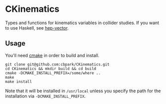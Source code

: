 CKinematics
===========

Types and functions for kinematics variables in collider studies. If you want to use Haskell, see [hep-vector](https://github.com/cbpark/lhco-tools/hep-vector).

## Usage

You'll need [cmake](http://www.cmake.org) in order to build and install.

```shell
git clone git@github.com:cbpark/CKinematics.git
cd CKinematics && mkdir build && cd build
cmake -DCMAKE_INSTALL_PREFIX=/some/where ..
make
make install
```

Note that it will be installed in `/usr/local` unless you specify the path for the installation via `-DCMAKE_INSTALL_PREFIX`.
